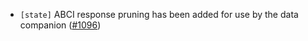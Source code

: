 - `[state]` ABCI response pruning has been added for use by the data companion
  ([\#1096](https://github.com/depinnetwork/por-consensus/issues/1096))